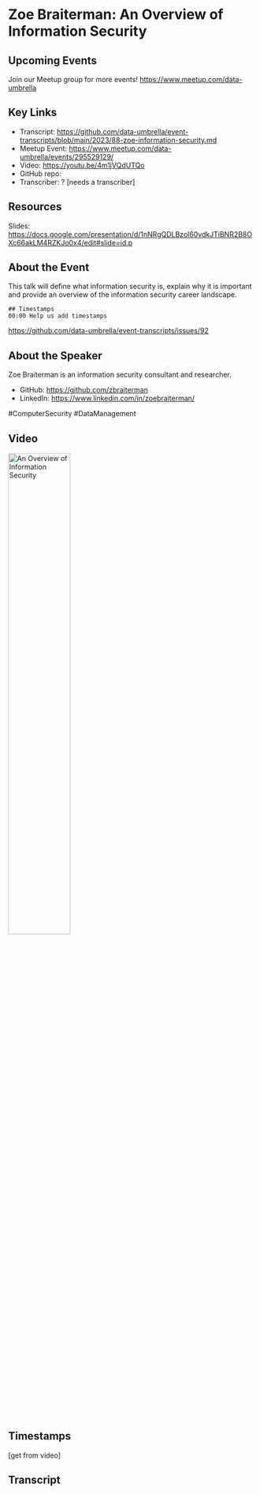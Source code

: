# Zoe Braiterman:  An Overview of Information Security

## Upcoming Events
Join our Meetup group for more events!
https://www.meetup.com/data-umbrella

## Key Links
- Transcript: https://github.com/data-umbrella/event-transcripts/blob/main/2023/88-zoe-information-security.md
- Meetup Event: https://www.meetup.com/data-umbrella/events/295529129/
- Video:  https://youtu.be/4m1jVQdUTQo
- GitHub repo:  
- Transcriber:  ? [needs a transcriber]

## Resources
Slides: https://docs.google.com/presentation/d/1nNRgQDLBzol60vdkJTiBNR2B8OXc66akLM4RZKJo0x4/edit#slide=id.p

## About the Event
This talk will define what information security is, explain why it is important and provide an overview of the information security career landscape.

```
## Timestamps
00:00 Help us add timestamps
```
https://github.com/data-umbrella/event-transcripts/issues/92

## About the Speaker
Zoe Braiterman is an information security consultant and researcher.

- GitHub:  https://github.com/zbraiterman
- LinkedIn: https://www.linkedin.com/in/zoebraiterman/

#ComputerSecurity #DataManagement

## Video
<a href="http://www.youtube.com/watch?feature=player_embedded&v=4m1jVQdUTQo" target="_blank"><img src="http://img.youtube.com/vi/4m1jVQdUTQo/0.jpg"
alt="An Overview of Information Security" width="50%" /></a>

## Timestamps
[get from video]

## Transcript
